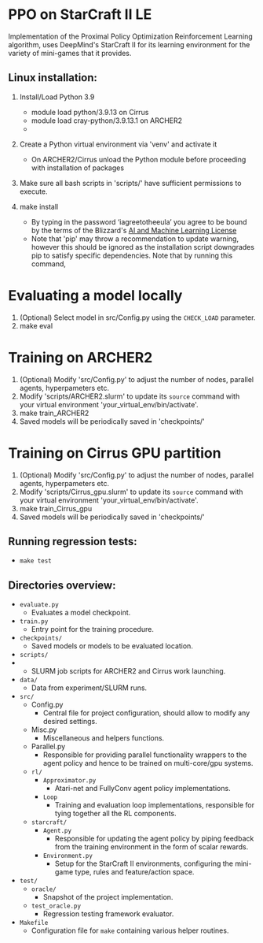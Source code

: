 ﻿# PPO on StarCraft II LE
Implementation of the Proximal Policy Optimization Reinforcement Learning algorithm, uses DeepMind's StarCraft II for its learning environment for the variety of mini-games that it provides.
  
## Linux installation:
1. Install/Load Python 3.9 
	* module load python/3.9.13 on Cirrus
	* module load cray-python/3.9.13.1 on ARCHER2
	* 
2. Create a Python virtual environment via 'venv' and activate it
	* On ARCHER2/Cirrus unload the Python module before proceeding with installation of packages

3. Make sure all bash scripts in 'scripts/' have sufficient permissions to execute.

4. make install
	* By typing in the password ‘iagreetotheeula’ you agree to be bound by the terms of the Blizzard's [AI and Machine Learning License](http://blzdistsc2-a.akamaihd.net/AI_AND_MACHINE_LEARNING_LICENSE.html)
	* Note that 'pip' may throw a recommendation to update warning, however this should be ignored as the installation script downgrades pip to satisfy specific dependencies. Note that by running this command, 

# Evaluating a model locally
1. (Optional) Select model in src/Config.py using the `CHECK_LOAD` parameter.
2. make eval

# Training on ARCHER2
1. (Optional) Modify 'src/Config.py' to adjust the number of nodes, parallel agents, hyperpameters etc.
2. Modify 'scripts/ARCHER2.slurm' to update its `source` command with your virtual environment 'your_virtual_env/bin/activate'.
3. make train_ARCHER2
4. Saved models will be periodically saved in 'checkpoints/'

# Training on Cirrus GPU partition
1. (Optional) Modify 'src/Config.py' to adjust the number of nodes, parallel agents, hyperpameters etc.
2.  Modify 'scripts/Cirrus_gpu.slurm' to update its `source` command with your virtual environment 'your_virtual_env/bin/activate'.
3. make train_Cirrus_gpu
4. Saved models will be periodically saved in 'checkpoints/'

## Running regression tests:
* `make test`
  
## Directories overview:
- `evaluate.py`
	* Evaluates a model checkpoint.
- `train.py`
	* Entry point for the training procedure.
- `checkpoints/`
	* Saved models or models to be evaluated location.
- `scripts/`
-	* SLURM job scripts for ARCHER2 and Cirrus work launching.
- `data/`
	* Data from experiment/SLURM runs.
- `src/`
	* Config.py
		- Central file for project configuration, should allow to modify any desired settings.
	* Misc.py
		- Miscellaneous and helpers functions.
	* Parallel.py
		- Responsible for providing parallel functionality wrappers to the agent policy and hence to be trained on multi-core/gpu systems.
	* `rl/`
		- `Approximator.py`
			* Atari-net and FullyConv agent policy implementations.
		- `Loop`
			* Training and evaluation loop implementations, responsible for tying together all the RL components.
	* `starcraft/`
		- `Agent.py`
			* Responsible for updating the agent policy by piping feedback from the training environment in the form of scalar rewards.
		- `Environment.py`
			* Setup for the StarCraft II environments, configuring the mini-game type, rules and feature/action space.
- `test/`
	* `oracle/`
		- Snapshot of the project implementation.
	* `test_oracle.py`
		- Regression testing framework evaluator.
- `Makefile`
	* Configuration file for `make` containing various helper routines.


